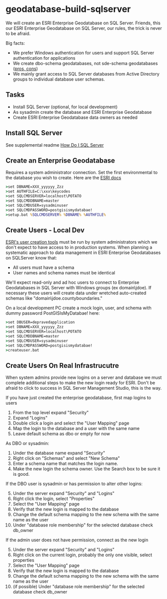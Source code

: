 # geodatabase-build-sqlserver

We will create an ESRI Enterprise Geodatabase on SQL Server.  Friends, this our ESRI Enterprise Geodatabase on SQL Server, our rules, the trick is never to be afraid.

Big facts:

* We prefer Windows authentication for users and support SQL Server authentication for applications
* We create dbo-schema geodatabases, not sde-schema geodatabases ([pros, cons](https://pro.arcgis.com/en/pro-app/2.8/help/data/geodatabases/manage-sql-server/comparison-geodatabase-owners-sqlserver.htm))
* We mainly grant access to SQL Server databases from Active Directory groups to individual database user schemas.  


## Tasks

* Install SQL Server (optional, for local development)
* As sysadmin create the database and ESRI Enterprise Geodatabase 
* Create ESRI Enterprise Geodatabase data owners as needed


## Install SQL Server 

See supplemental readme [How Do I SQL Server](https://github.com/mattyschell/geodatabase-build-sqlserver/blob/main/doc/README.md)


## Create an Enterprise Geodatabase

Requires a system administrator connection. Set the first environmental to the database you wish to create. Here are the [ESRI docs](https://pro.arcgis.com/en/pro-app/2.8/help/data/geodatabases/manage-sql-server/setup-geodatabase-sqlserver.htm#GUID-4CA44E01-D866-4561-A2E5-FAD424AD9ECD)


```bat
>set DBNAME=XXX_yyyyyy_Zzz
>set AUTHFILE=C:\xxx\keycodes
>set SQLCMDSERVER=localhost\POTATO
>set SQLCMDDBNAME=master
>set SQLCMDUSER=sysadminuser
>set SQLCMDPASSWORD=postgisismydatabae!
>setup.bat %SQLCMDSERVER% %DBNAME% %AUTHFILE%
```


## Create Users - Local Dev 

[ESRI's user creation tools](https://pro.arcgis.com/en/pro-app/2.8/help/data/geodatabases/manage-sql-server/add-users-sqlserver.htm) must be run by system administrators which we don't expect to have access to in production systems. When planning a systematic approach to data management in ESRI Enterprise Geodatabases on SQLServer know that:

* All users must have a schema
* User names and schema names must be identical

We'll expect read-only and ad hoc users to connect to Enterprise Geodatabases in SQL Server with Windows groups (ex domain\jdoe).  If necessary these users will create data under wretched auto-created schemas like "domain\jdoe.countyboundaries."

On a local development PC create a mock login, user, and schema with dummy password PostGISIsMyDatabae! here:


```bat
>set DBUSER=depravedapplication
>set DBNAME=XXX_yyyyyy_Zzz
>set SQLCMDSERVER=localhost\POTATO
>set SQLCMDDBNAME=master
>set SQLCMDUSER=sysadminuser
>set SQLCMDPASSWORD=postgisismydatabae!
>createuser.bat 
```

## Create Users On Real Infrastrucutre

When system admins provide new logins on a server and database we must complete additional steps to make the new login ready for ESRI. Don't be afraid to click to success in SQL Server Management Studio, this is the way.


If you have just created the enterprise geodatabase, first map logins to users

1. From the top level expand "Security"
2. Expand "Logins"
3. Double click a login and select the "User Mapping" page
4. Map the login to the database and a user with the same name
5. Leave default schema as dbo or empty for now

 As DBO or sysadmin:

1. Under the database name expand "Security"
2. Right click on "Schemas" and select "New Schema" 
3. Enter a schema name that matches the login name.  
4. Make the new login the schema owner.  Use the Search box to be sure it is good.

If the DBO user is sysadmin or has permission to alter other logins:

5. Under the server expand "Security" and "Logins"
6. Right click the login, select "Properties"
7. Select the "User Mapping" page
8. Verify that the new login is mapped to the database
9. Change the default schema mapping to the new schema with the same name as the user
10. Under "database role membership" for the selected database check db_owner

If the admin user does not have permission, connect as the new login

5. Under the server expand "Security" and "Logins"
6. Right click on the current login, probably the only one visible, select properties
7. Select the "User Mapping" page
8. Verify that the new login is mapped to the database
9. Change the default schema mapping to the new schema with the same name as the user
10. (if possible) Under "database role membership" for the selected database check db_owner

























